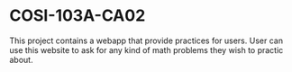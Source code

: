 # COSI-103A-CA02
This project contains a webapp that provide practices for users. User can use this website to ask for any kind of math problems they wish to practic about. 
